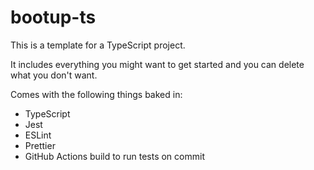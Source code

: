 # bootup-ts
This is a template for a TypeScript project.

It includes everything you might want to get started and you can delete what you don't want.

Comes with the following things baked in:
- TypeScript
- Jest
- ESLint
- Prettier
- GitHub Actions build to run tests on commit

